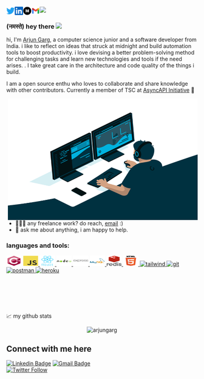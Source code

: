 ![](https://visitor-badge.glitch.me/badge?page_id=arjungarg07.arjungarg07)
<a href="https://twitter.com/arjungarg07" target="_blank">
  <img align="left" alt="Arjun Garg | Twitter" width="22px" src="./assets/twitter.svg" />
</a>
<a href="https://www.linkedin.com/in/arjungarg17/" target="_blank">
  <img align="left" alt="Arjun Garg | Linkedin" width="22px" src="./assets/linkedin.svg"/>
</a>
<a href="https://medium.com/@arjungarg07" target="_blank">
  <img align="left" alt="Arjun Garg | Medium Blogs" width="22px" src="./assets/medium.svg"/>
</a>
<a href="mailto:arjun.garg.cse01@gmail.com">
  <img align="left" alt="Arjun Garg | Gmail" width="22px" src="./assets/gmail.svg"/>
</a>
<br>

### (नमस्ते) hey there <img src="https://media.giphy.com/media/hvRJCLFzcasrR4ia7z/giphy.gif" width="25px">

hi, I'm [Arjun Garg](https://lu.ma/arjun), a computer science junior and a software developer from India. i like to reflect on ideas that struck at midnight and build automation tools to boost productivity. i love devising a better problem-solving method for challenging tasks and learn new technologies and tools if the need arises. . I take great care in the architecture and code quality of the things i build.

I am a open source enthu who loves to collaborate and share knowledge with other contributors. Currently a member of TSC at [AsyncAPI Initiative](https://github.com/asyncapi) 🚀


  <img align="right" alt="GIF" src="./developer.gif" width="500" height="320" />
  
- 👨🏽‍💻 any freelance work? do reach, [email](mailto:arjun.garg.cse01@gmail.com) :)
- 💭 ask me about anything, i am happy to help.

### languages and tools:
<a><img src="https://raw.githubusercontent.com/devicons/devicon/master/icons/cplusplus/cplusplus-original.svg" alt="cplusplus" width="40" height="27"/> </a>
<a href="https://developer.mozilla.org/en-US/docs/Web/JavaScript" target="_blank"> <img src="https://raw.githubusercontent.com/devicons/devicon/master/icons/javascript/javascript-original.svg" alt="javascript" width="40" height="27"/> </a>
<a href="https://reactjs.org//" target="_blank"><img src="https://raw.githubusercontent.com/devicons/devicon/master/icons/react/react-original-wordmark.svg" alt="react" width="40" height="27"/> </a>
<a href="https://nodejs.org" target="_blank"> <img src="https://raw.githubusercontent.com/devicons/devicon/master/icons/nodejs/nodejs-original-wordmark.svg" alt="nodejs" width="40" height="27"/> </a>
<a href="https://expressjs.com" target="_blank"> <img src="https://raw.githubusercontent.com/devicons/devicon/master/icons/express/express-original-wordmark.svg" alt="express" width="40" height="27"/>
<a href="https://www.mysql.com/" target="_blank"> <img src="https://raw.githubusercontent.com/devicons/devicon/master/icons/mysql/mysql-original-wordmark.svg" alt="mysql" width="40" height="27"/>
<a href="https://redis.io" target="_blank"> <img src="https://raw.githubusercontent.com/devicons/devicon/master/icons/redis/redis-original-wordmark.svg" alt="redis" width="40" height="27"/> 
<a href="https://www.w3.org/html/" target="_blank"> <img src="https://raw.githubusercontent.com/devicons/devicon/master/icons/html5/html5-original-wordmark.svg" alt="html5" width="40" height="27"/>
<a href="https://tailwindcss.com/" target="_blank"> <img src="https://www.vectorlogo.zone/logos/tailwindcss/tailwindcss-icon.svg" alt="tailwind" width="40" height="27"/> </a>
 <a href="https://git-scm.com/" target="_blank"> <img src="https://www.vectorlogo.zone/logos/git-scm/git-scm-icon.svg" alt="git" width="40" height="27"/> </a>
<a href="https://postman.com" target="_blank">  <img src="https://www.vectorlogo.zone/logos/getpostman/getpostman-icon.svg" alt="postman" width="30" height="30"/> </a>
<a href="https://heroku.com" target="_blank"> <img src="https://www.vectorlogo.zone/logos/heroku/heroku-icon.svg" alt="heroku" width="30" height="27"/> </a>
<br>
<br>
<br>
<br>
<br>
<br>
<br>
📈 my github stats
<p align="center"> <img src="https://github-readme-stats.vercel.app/api?username=arjungarg07&show_icons=true&count_private=true&theme=gotham" alt="arjungarg" />

## Connect with me here
[![Linkedin Badge](https://img.shields.io/badge/-LinkedIn-blue?style=flat-square&logo=Linkedin&logoColor=white&link=https://www.linkedin.com/in/arjungarg17/)](https://www.linkedin.com/in/arjungarg17/)
[![Gmail Badge](https://img.shields.io/badge/-Gmail-d14836?style=flat-square&logo=Gmail&logoColor=white&link=mailto:arjun.garg.cse01@gmail.com)](mailto:arjun.garg.cse01@gmail.com)                                                                                             
<a href="https://twitter.com/arjungarg07"><img alt="Twitter Follow" src="https://img.shields.io/twitter/follow/arjungarg07?style=social" /></a>   